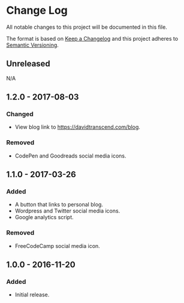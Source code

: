 # Change Log
All notable changes to this project will be documented in this file.

The format is based on [Keep a Changelog](http://keepachangelog.com/)
and this project adheres to [Semantic Versioning](http://semver.org/).

## Unreleased
N/A 

## 1.2.0 - 2017-08-03
### Changed
- View blog link to https://davidtranscend.com/blog.

### Removed
- CodePen and Goodreads social media icons.

## 1.1.0 - 2017-03-26
### Added
- A button that links to personal blog.
- Wordpress and Twitter social media icons.
- Google analytics script.

### Removed
- FreeCodeCamp social media icon.

## 1.0.0 - 2016-11-20
### Added
- Initial release.
